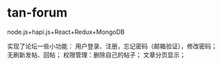# tan-forum
node.js+hapi.js+React+Redux+MongoDB




实现了论坛一些小功能：
用户登录、注册，忘记密码（邮箱验证），修改密码；
无刷新发帖、回帖；
权限管理：删除自己的帖子；
文章分页显示；
